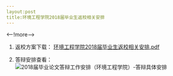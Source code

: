 ```yaml
---
layout:post
title:环境工程学院2018届毕业生返校相关安排
---
```


<--!more-->

1. 返校方案下载：
[环境工程学院2018届毕业生返校相关安排.pdf](https://share.weiyun.com/59THPa6)

2. 答辩安排查看：
![2018届毕业论文答辩工作安排（环境工程学院）-答辩具体安排](http://7xqrll.com1.z0.glb.clouddn.com/2018%E5%B1%8A%E6%AF%95%E4%B8%9A%E8%AE%BA%E6%96%87%E7%AD%94%E8%BE%A9%E5%B7%A5%E4%BD%9C%E5%AE%89%E6%8E%92%EF%BC%88%E7%8E%AF%E5%A2%83%E5%B7%A5%E7%A8%8B%E5%AD%A6%E9%99%A2%EF%BC%89-%E7%AD%94%E8%BE%A9%E5%85%B7%E4%BD%93%E5%AE%89%E6%8E%92.jpgz)

